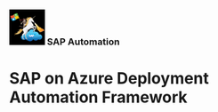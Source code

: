 ### <img src="../../../assets/images/UnicornSAPBlack256x256.png" width="64px"> SAP Automation <!-- omit in toc -->
# SAP on Azure Deployment Automation Framework <!-- omit in toc -->


<!-- TODO -->

